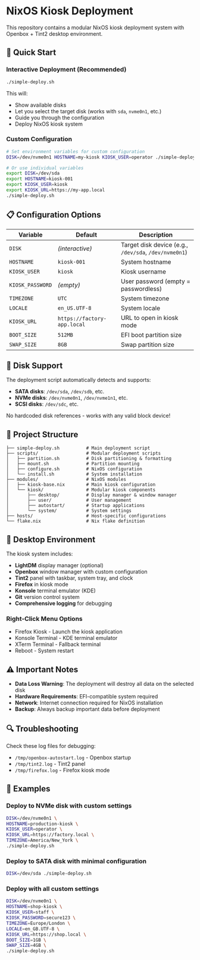 # NixOS Kiosk Deployment

This repository contains a modular NixOS kiosk deployment system with Openbox + Tint2 desktop environment.

## 🚀 Quick Start

### Interactive Deployment (Recommended)
```bash
./simple-deploy.sh
```
This will:
- Show available disks
- Let you select the target disk (works with `sda`, `nvme0n1`, etc.)
- Guide you through the configuration
- Deploy NixOS kiosk system

### Custom Configuration
```bash
# Set environment variables for custom configuration
DISK=/dev/nvme0n1 HOSTNAME=my-kiosk KIOSK_USER=operator ./simple-deploy.sh

# Or use individual variables
export DISK=/dev/sda
export HOSTNAME=kiosk-001
export KIOSK_USER=kiosk
export KIOSK_URL=https://my-app.local
./simple-deploy.sh
```

## 📋 Configuration Options

| Variable | Default | Description |
|----------|---------|-------------|
| `DISK` | *(interactive)* | Target disk device (e.g., `/dev/sda`, `/dev/nvme0n1`) |
| `HOSTNAME` | `kiosk-001` | System hostname |
| `KIOSK_USER` | `kiosk` | Kiosk username |
| `KIOSK_PASSWORD` | *(empty)* | User password (empty = passwordless) |
| `TIMEZONE` | `UTC` | System timezone |
| `LOCALE` | `en_US.UTF-8` | System locale |
| `KIOSK_URL` | `https://factory-app.local` | URL to open in kiosk mode |
| `BOOT_SIZE` | `512MB` | EFI boot partition size |
| `SWAP_SIZE` | `8GB` | Swap partition size |

## 🔧 Disk Support

The deployment script automatically detects and supports:
- **SATA disks**: `/dev/sda`, `/dev/sdb`, etc.
- **NVMe disks**: `/dev/nvme0n1`, `/dev/nvme1n1`, etc.
- **SCSI disks**: `/dev/sdc`, etc.

No hardcoded disk references - works with any valid block device!

## 📁 Project Structure

```
├── simple-deploy.sh          # Main deployment script
├── scripts/                  # Modular deployment scripts
│   ├── partition.sh          # Disk partitioning & formatting
│   ├── mount.sh              # Partition mounting
│   ├── configure.sh          # NixOS configuration
│   └── install.sh            # System installation
├── modules/                  # NixOS modules
│   ├── kiosk-base.nix        # Main kiosk configuration
│   └── kiosk/                # Modular kiosk components
│       ├── desktop/          # Display manager & window manager
│       ├── user/             # User management
│       ├── autostart/        # Startup applications
│       └── system/           # System settings
├── hosts/                    # Host-specific configurations
└── flake.nix                 # Nix flake definition
```

## 🎨 Desktop Environment

The kiosk system includes:
- **LightDM** display manager (optional)
- **Openbox** window manager with custom configuration
- **Tint2** panel with taskbar, system tray, and clock
- **Firefox** in kiosk mode
- **Konsole** terminal emulator (KDE)
- **Git** version control system
- **Comprehensive logging** for debugging

### Right-Click Menu Options
- Firefox Kiosk - Launch the kiosk application
- Konsole Terminal - KDE terminal emulator
- XTerm Terminal - Fallback terminal
- Reboot - System restart

## ⚠️ Important Notes

- **Data Loss Warning**: The deployment will destroy all data on the selected disk
- **Hardware Requirements**: EFI-compatible system required
- **Network**: Internet connection required for NixOS installation
- **Backup**: Always backup important data before deployment

## 🔍 Troubleshooting

Check these log files for debugging:
- `/tmp/openbox-autostart.log` - Openbox startup
- `/tmp/tint2.log` - Tint2 panel
- `/tmp/firefox.log` - Firefox kiosk mode

## 📝 Examples

### Deploy to NVMe disk with custom settings
```bash
DISK=/dev/nvme0n1 \
HOSTNAME=production-kiosk \
KIOSK_USER=operator \
KIOSK_URL=https://factory.local \
TIMEZONE=America/New_York \
./simple-deploy.sh
```

### Deploy to SATA disk with minimal configuration
```bash
DISK=/dev/sda ./simple-deploy.sh
```

### Deploy with all custom settings
```bash
DISK=/dev/nvme0n1 \
HOSTNAME=shop-kiosk \
KIOSK_USER=staff \
KIOSK_PASSWORD=secure123 \
TIMEZONE=Europe/London \
LOCALE=en_GB.UTF-8 \
KIOSK_URL=https://shop.local \
BOOT_SIZE=1GB \
SWAP_SIZE=4GB \
./simple-deploy.sh
```
